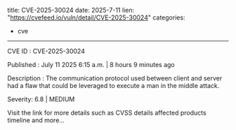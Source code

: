  
title: CVE-2025-30024
date: 2025-7-11
lien: "https://cvefeed.io/vuln/detail/CVE-2025-30024"
categories:
  - cve
---

CVE ID : CVE-2025-30024

Published :  July 11
2025
6:15 a.m. | 8 hours
9 minutes ago

Description : The communication protocol used between client
and server had a flaw that could be leveraged to execute a man in the middle attack.

Severity: 6.8 | MEDIUM

Visit the link for more details
such as CVSS details
affected products
timeline
and more...
